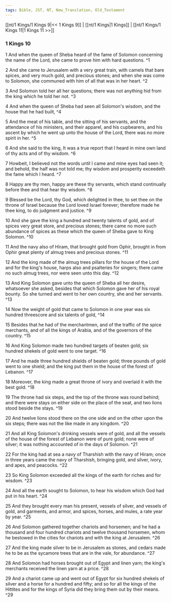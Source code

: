 ```yaml
---
tags: Bible, JST, NT, New_Translation, Old_Testament
---
```


[[nt/1 Kings/1 Kings 9|<< 1 Kings 9]] | [[nt/1 Kings|1 Kings]] | [[nt/1 Kings/1 Kings 11|1 Kings 11 >>]]

### 1 Kings 10

1 And when the queen of Sheba heard of the fame of Solomon concerning the name of the Lord, she came to prove him with hard questions.  ^1

2 And she came to Jerusalem with a very great train, with camels that bare spices, and very much gold, and precious stones; and when she was come to Solomon, she communed with him of all that was in her heart.  ^2

3 And Solomon told her all her questions; there was not anything hid from the king which he told her not.  ^3

4 And when the queen of Sheba had seen all Solomon\'s wisdom, and the house that he had built,  ^4

5 And the meat of his table, and the sitting of his servants, and the attendance of his ministers, and their apparel, and his cupbearers, and his ascent by which he went up unto the house of the Lord, there was no more spirit in her.  ^5

6 And she said to the king, It was a true report that I heard in mine own land of thy acts and of thy wisdom.  ^6

7 Howbeit, I believed not the words until I came and mine eyes had seen it; and behold, the half was not told me; thy wisdom and prosperity exceedeth the fame which I heard.  ^7

8 Happy are thy men, happy are these thy servants, which stand continually before thee and that hear thy wisdom.  ^8

9 Blessed be the Lord, thy God, which delighted in thee, to set thee on the throne of Israel because the Lord loved Israel forever; therefore made he thee king, to do judgment and justice.  ^9

10 And she gave the king a hundred and twenty talents of gold, and of spices very great store, and precious stones; there came no more such abundance of spices as these which the queen of Sheba gave to King Solomon.  ^10

11 And the navy also of Hiram, that brought gold from Ophir, brought in from Ophir great plenty of almug trees and precious stones.  ^11

12 And the king made of the almug trees pillars for the house of the Lord and for the king\'s house, harps also and psalteries for singers; there came no such almug trees, nor were seen unto this day.  ^12

13 And King Solomon gave unto the queen of Sheba all her desire, whatsoever she asked, besides that which Solomon gave her of his royal bounty. So she turned and went to her own country, she and her servants.  ^13

14 Now the weight of gold that came to Solomon in one year was six hundred threescore and six talents of gold,  ^14

15 Besides that he had of the merchantmen, and of the traffic of the spice merchants, and of all the kings of Arabia, and of the governors of the country.  ^15

16 And King Solomon made two hundred targets of beaten gold; six hundred shekels of gold went to one target.  ^16

17 And he made three hundred shields of beaten gold; three pounds of gold went to one shield; and the king put them in the house of the forest of Lebanon.  ^17

18 Moreover, the king made a great throne of ivory and overlaid it with the best gold.  ^18

19 The throne had six steps, and the top of the throne was round behind; and there were stays on either side on the place of the seat, and two lions stood beside the stays.  ^19

20 And twelve lions stood there on the one side and on the other upon the six steps; there was not the like made in any kingdom.  ^20

21 And all King Solomon\'s drinking vessels were of gold, and all the vessels of the house of the forest of Lebanon were of pure gold; none were of silver; it was nothing accounted of in the days of Solomon.  ^21

22 For the king had at sea a navy of Tharshish with the navy of Hiram; once in three years came the navy of Tharshish, bringing gold, and silver, ivory, and apes, and peacocks.  ^22

23 So King Solomon exceeded all the kings of the earth for riches and for wisdom.  ^23

24 And all the earth sought to Solomon, to hear his wisdom which God had put in his heart.  ^24

25 And they brought every man his present, vessels of silver, and vessels of gold, and garments, and armor, and spices, horses, and mules, a rate year by year.  ^25

26 And Solomon gathered together chariots and horsemen; and he had a thousand and four hundred chariots and twelve thousand horsemen, whom he bestowed in the cities for chariots and with the king at Jerusalem.  ^26

27 And the king made silver to be in Jerusalem as stones, and cedars made he to be as the sycamore trees that are in the vale, for abundance.  ^27

28 And Solomon had horses brought out of Egypt and linen yarn; the king\'s merchants received the linen yarn at a price.  ^28

29 And a chariot came up and went out of Egypt for six hundred shekels of silver and a horse for a hundred and fifty; and so for all the kings of the Hittites and for the kings of Syria did they bring them out by their means.  ^29

 
